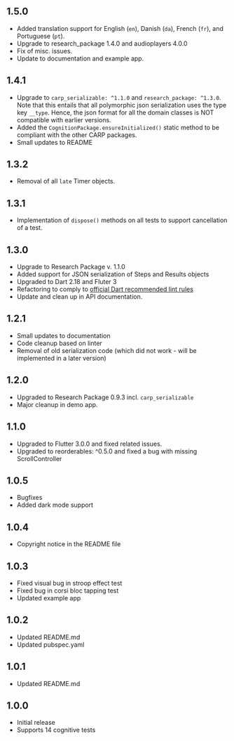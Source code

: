 ## 1.5.0

- Added translation support for English (`en`), Danish (`da`), French (`fr`), and Portuguese (`pt`).
- Upgrade to research_package 1.4.0 and audioplayers 4.0.0
- Fix of misc. issues.
- Update to documentation and example app.

## 1.4.1

- Upgrade to `carp_serializable: ^1.1.0` and `research_package: ^1.3.0`. Note that this entails that all polymorphic json serialization uses the type key `__type`. Hence, the json format for all the domain classes is NOT compatible with earlier versions.
- Added the `CognitionPackage.ensureInitialized()` static method to be compliant with the other CARP packages.
- Small updates to README

## 1.3.2

- Removal of all `late` Timer objects.

## 1.3.1

- Implementation of `dispose()` methods on all tests to support cancellation of a test.

## 1.3.0

- Upgrade to Research Package v. 1.1.0
- Added support for JSON serialization of Steps and Results objects
- Upgraded to Dart 2.18 and Fluter 3
- Refactoring to comply to [official Dart recommended lint rules](https://pub.dev/packages/flutter_lints)
- Update and clean up in API documentation.

## 1.2.1

- Small updates to documentation
- Code cleanup based on linter
- Removal of old serialization code (which did not work - will be implemented in a later version)

## 1.2.0

- Upgraded to Research Package 0.9.3 incl. `carp_serializable`
- Major cleanup in demo app.

## 1.1.0

- Upgraded to Flutter 3.0.0 and fixed related issues.
- Upgraded to reorderables: ^0.5.0 and fixed a bug with missing ScrollController

## 1.0.5

- Bugfixes
- Added dark mode support

## 1.0.4

- Copyright notice in the README file

## 1.0.3

- Fixed visual bug in stroop effect test
- Fixed bug in corsi bloc tapping test
- Updated example app

## 1.0.2

- Updated README.md
- Updated pubspec.yaml

## 1.0.1

- Updated README.md

## 1.0.0

- Initial release
- Supports 14 cognitive tests
